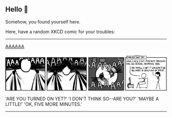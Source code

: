 ## Hello 👀

Somehow, you found yourself here.

Here, have a random XKCD comic for your troubles:

-----------------------------------

[AAAAAA](https://xkcd.com/1001)

![AAAAAA](./random_comic.png)

'ARE YOU TURNED ON YET?' 'I DON'T THINK SO--ARE YOU?' 'MAYBE A LITTLE!' 'OK, FIVE MORE MINUTES.'

-----------------------------------